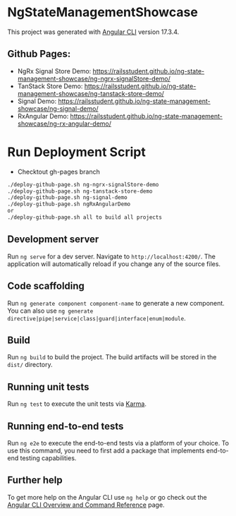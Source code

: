 # NgStateManagementShowcase

This project was generated with [Angular CLI](https://github.com/angular/angular-cli) version 17.3.4.

## Github Pages:
- NgRx Signal Store Demo: https://railsstudent.github.io/ng-state-management-showcase/ng-ngrx-signalStore-demo/
- TanStack Store Demo: https://railsstudent.github.io/ng-state-management-showcase/ng-tanstack-store-demo/
- Signal Demo: https://railsstudent.github.io/ng-state-management-showcase/ng-signal-demo/
- RxAngular Demo: https://railsstudent.github.io/ng-state-management-showcase/ng-rx-angular-demo/

# Run Deployment Script
- Checktout gh-pages branch

```bash
./deploy-github-page.sh ng-ngrx-signalStore-demo
./deploy-github-page.sh ng-tanstack-store-demo
./deploy-github-page.sh ng-signal-demo
./deploy-github-page.sh ngRxAngularDemo
or 
./deploy-github-page.sh all to build all projects
```

## Development server

Run `ng serve` for a dev server. Navigate to `http://localhost:4200/`. The application will automatically reload if you change any of the source files.

## Code scaffolding

Run `ng generate component component-name` to generate a new component. You can also use `ng generate directive|pipe|service|class|guard|interface|enum|module`.

## Build

Run `ng build` to build the project. The build artifacts will be stored in the `dist/` directory.

## Running unit tests

Run `ng test` to execute the unit tests via [Karma](https://karma-runner.github.io).

## Running end-to-end tests

Run `ng e2e` to execute the end-to-end tests via a platform of your choice. To use this command, you need to first add a package that implements end-to-end testing capabilities.

## Further help

To get more help on the Angular CLI use `ng help` or go check out the [Angular CLI Overview and Command Reference](https://angular.io/cli) page.
